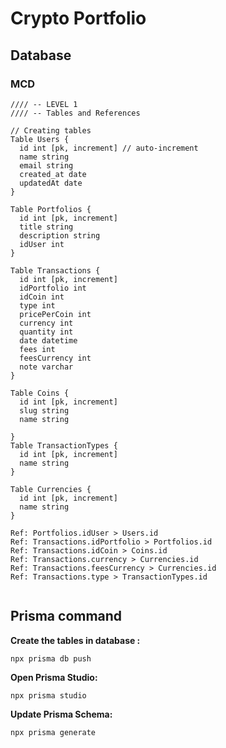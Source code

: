 # Crypto Portfolio

## Database

### MCD
```
//// -- LEVEL 1
//// -- Tables and References

// Creating tables
Table Users {
  id int [pk, increment] // auto-increment
  name string
  email string
  created_at date
  updatedAt date
}

Table Portfolios {
  id int [pk, increment]
  title string
  description string
  idUser int
}

Table Transactions {
  id int [pk, increment]
  idPortfolio int
  idCoin int
  type int
  pricePerCoin int
  currency int
  quantity int
  date datetime
  fees int
  feesCurrency int
  note varchar
}

Table Coins {
  id int [pk, increment]
  slug string
  name string
  
}
Table TransactionTypes {
  id int [pk, increment]
  name string
}

Table Currencies {
  id int [pk, increment]
  name string
}

Ref: Portfolios.idUser > Users.id
Ref: Transactions.idPortfolio > Portfolios.id
Ref: Transactions.idCoin > Coins.id
Ref: Transactions.currency > Currencies.id
Ref: Transactions.feesCurrency > Currencies.id
Ref: Transactions.type > TransactionTypes.id


```

## Prisma command

**Create the tables in database :** 
```
npx prisma db push
```

**Open Prisma Studio:** 
```
npx prisma studio
```

**Update Prisma Schema:**
```
npx prisma generate
```